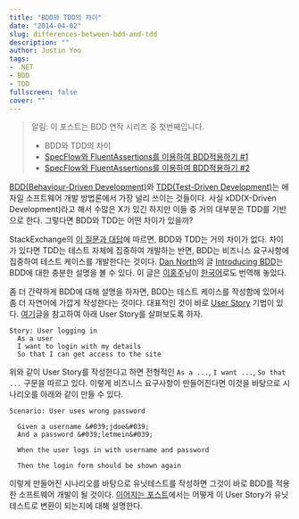 ```yaml
---
title: "BDD와 TDD의 차이"
date: "2014-04-02"
slug: differences-between-bdd-and-tdd
description: ""
author: Justin Yoo
tags:
- .NET
- BDD
- TDD
fullscreen: false
cover: ""
---
```


> 알림: 이 포스트는 BDD 연작 시리즈 중 첫번째입니다.
> 
> - BDD와 TDD의 차이
> - [SpecFlow와 FluentAssertions를 이용하여 BDD적용하기 #1](http://blog.aliencube.org/ko/2014/04/02/applying-bdd-with-specflow-and-fluentassertions-1)
> - [SpecFlow와 FluentAssertions를 이용하여 BDD적용하기 #2](http://blog.aliencube.org/ko/2014/04/02/applying-bdd-with-specflow-and-fluentassertions-2)

[BDD(Behaviour-Driven Development)](http://en.wikipedia.org/wiki/Behavior-driven_development)와 [TDD(Test-Driven Development)](http://en.wikipedia.org/wiki/Test-driven_development)는 애자일 소프트웨어 개발 방법론에서 가장 널리 쓰이는 것들이다. 사실 xDD(X-Driven Development)라고 해서 수많은 X가 있긴 하지만 이들 중 거의 대부분은 TDD를 기반으로 한다. 그렇다면 BDD와 TDD는 어떤 차이가 있을까?

StackExchange의 [이 질문과 대답](http://programmers.stackexchange.com/questions/135218/what-is-the-difference-between-bdd-and-tdd#135246)에 따르면, BDD와 TDD는 거의 차이가 없다. 차이가 있다면 TDD는 테스트 자체에 집중하여 개발하는 반면, BDD는 비즈니스 요구사항에 집중하여 테스트 케이스를 개발한다는 것이다. [Dan North](https://twitter.com/tastapod)의 글 [Introducing BDD](http://dannorth.net/introducing-bdd/)는 BDD에 대한 충분한 설명을 볼 수 있다. 이 글은 [이홍주](http://blog.jaigurudevaom.net/)님이 [한국어](http://blog.jaigurudevaom.net/319)로도 번역해 놓았다.

좀 더 간략하게 BDD에 대해 설명을 하자면, BDD는 테스트 케이스를 작성함에 있어서 좀 더 자연어에 가깝게 작성한다는 것이다. 대표적인 것이 바로 [User Story](http://en.wikipedia.org/wiki/User_story) 기법이 있다. [여기](http://stackoverflow.com/questions/2509/what-are-the-primary-differences-between-tdd-and-bdd#2548)글을 참고하여 아래 User Story를 살펴보도록 하자.

```
Story: User logging in
  As a user
  I want to login with my details
  So that I can get access to the site

```

위와 같이 User Story를 작성한다고 하면 전형적인 `As a ...`, `I want ...`, `So that ...` 구문을 따르고 있다. 이렇게 비즈니스 요구사항이 만들어진다면 이것을 바탕으로 시나리오를 아래와 같이 만들 수 있다.

```
Scenario: User uses wrong password

  Given a username &#039;jdoe&#039;
  And a password &#039;letmein&#039;

  When the user logs in with username and password

  Then the login form should be shown again

```

이렇게 만들어진 시나리오를 바탕으로 유닛테스트를 작성하면 그것이 바로 BDD를 적용한 소프트웨어 개발이 될 것이다. [이어지는 포스트](http://blog.aliencube.org/ko/2014/04/02/applying-bdd-with-specflow-and-fluentassertions-1)에서는 어떻게 이 User Story가 유닛테스트로 변환이 되는지에 대해 설명한다.
